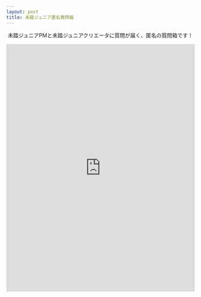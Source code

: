 ```yaml
---
layout: post
title: 未踏ジュニア匿名質問箱
---
```

<style>
.iframe-form{
  margin: auto;
  display: block;
  height: 660px;

}
@media screen and (max-width: 600px){
  .iframe-form{
    height: 1000px;
  }
}

</style>
<p style="text-align:center;">未踏ジュニアPMと未踏ジュニアクリエータに質問が届く、匿名の質問箱です！</p>
<iframe src="https://docs.google.com/forms/d/e/1FAIpQLSdIRkBQEOh7OUjlvPD7IZDDVwPlms2rcXBPSpib0w25WRLWnQ/viewform?embedded=true" width="100%" class="iframe-form" frameborder="0" marginheight="0" marginwidth="0">Loading…</iframe>
